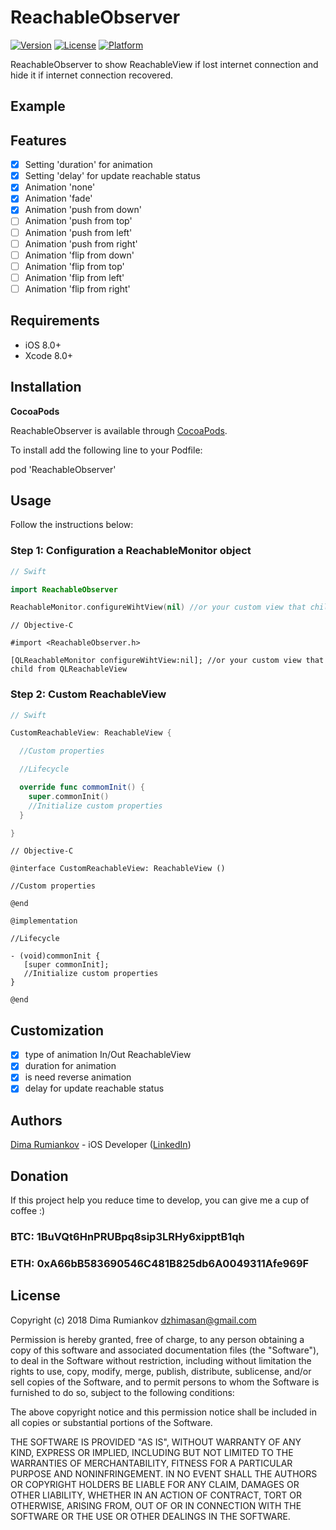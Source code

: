 # ReachableObserver

[![Version](https://img.shields.io/cocoapods/v/ScalableContentScrollView.svg?style=flat)](https://cocoapods.org/pods/ReachableObserver)
[![License](https://img.shields.io/cocoapods/l/ScalableContentScrollView.svg?style=flat)](https://cocoapods.org/pods/ReachableObserver)
[![Platform](https://img.shields.io/cocoapods/p/ScalableContentScrollView.svg?style=flat)](https://cocoapods.org/pods/ReachableObserver)

ReachableObserver to show ReachableView if lost internet connection and hide it if internet connection recovered.

## Example



## Features

- [x] Setting 'duration' for animation
- [x] Setting 'delay' for update reachable status
- [x] Animation 'none'
- [x] Animation 'fade'
- [x] Animation 'push from down'
- [ ] Animation 'push from top'
- [ ] Animation 'push from left'
- [ ] Animation 'push from right'
- [ ] Animation 'flip from down'
- [ ] Animation 'flip from top'
- [ ] Animation 'flip from left'
- [ ] Animation 'flip from right'

## Requirements

- iOS 8.0+
- Xcode 8.0+

## Installation

**CocoaPods**

ReachableObserver is available through [CocoaPods](http://cocoapods.org).  

To install add the following line to your Podfile:

pod 'ReachableObserver'

## Usage

Follow the instructions below:

### Step 1: Configuration a ReachableMonitor object

```swift
// Swift

import ReachableObserver

ReachableMonitor.configureWihtView(nil) //or your custom view that child from QLReachableView

```

```objc
// Objective-C

#import <ReachableObserver.h>

[QLReachableMonitor configureWihtView:nil]; //or your custom view that child from QLReachableView

```

### Step 2: Custom ReachableView

```swift
// Swift

CustomReachableView: ReachableView {

  //Custom properties

  //Lifecycle

  override func commomInit() {
    super.commonInit()
    //Initialize custom properties
  }

}

```

```objc
// Objective-C

@interface CustomReachableView: ReachableView ()

//Custom properties

@end

@implementation

//Lifecycle

- (void)commonInit {
   [super commonInit];
   //Initialize custom properties
}

@end

```

## Customization

- [x] type of animation In/Out ReachableView
- [x] duration for animation
- [x] is need reverse animation
- [x] delay for update reachable status

## Authors

[Dima Rumiankov](https://github.com/DimaIgorevich) - iOS Developer ([LinkedIn](https://www.linkedin.com/in/dima-rumiankov-5902a7140/))

## Donation
If this project help you reduce time to develop, you can give me a cup of coffee :) 

### BTC: 1BuVQt6HnPRUBpq8sip3LRHy6xipptB1qh

### ETH: 0xA66bB583690546C481B825db6A0049311Afe969F

## License

Copyright (c) 2018 Dima Rumiankov dzhimasan@gmail.com

Permission is hereby granted, free of charge, to any person obtaining a copy
of this software and associated documentation files (the "Software"), to deal
in the Software without restriction, including without limitation the rights
to use, copy, modify, merge, publish, distribute, sublicense, and/or sell
copies of the Software, and to permit persons to whom the Software is
furnished to do so, subject to the following conditions:

The above copyright notice and this permission notice shall be included in all
copies or substantial portions of the Software.

THE SOFTWARE IS PROVIDED "AS IS", WITHOUT WARRANTY OF ANY KIND, EXPRESS OR
IMPLIED, INCLUDING BUT NOT LIMITED TO THE WARRANTIES OF MERCHANTABILITY,
FITNESS FOR A PARTICULAR PURPOSE AND NONINFRINGEMENT. IN NO EVENT SHALL THE
AUTHORS OR COPYRIGHT HOLDERS BE LIABLE FOR ANY CLAIM, DAMAGES OR OTHER
LIABILITY, WHETHER IN AN ACTION OF CONTRACT, TORT OR OTHERWISE, ARISING FROM,
OUT OF OR IN CONNECTION WITH THE SOFTWARE OR THE USE OR OTHER DEALINGS IN THE
SOFTWARE.
